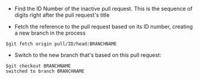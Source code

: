 * Find the ID Number of the inactive pull request. This is the sequence of digits right after the pull request's title


* Fetch the reference to the pull request based on its ID number, creating a new branch in the process
```
$git fetch origin pull/ID/head:BRANCHNAME
```

* Switch to the new branch that's based on this pull request:
```
$git checkout BRANCHNAME
switched to branch BRANCHNAME
```

